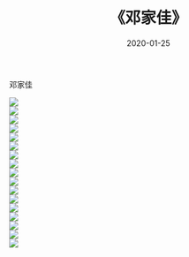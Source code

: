 ﻿---
layout: post
title:  《邓家佳》
date:   2020-01-25
img: http://img.660000.xyz/Sharelink/壁纸/明星魅力/华人明星/邓家佳/000.jpg
categories: [美女, 清纯, 唯美]
---

邓家佳

 ![](http://img.660000.xyz/Sharelink/壁纸/明星魅力/华人明星/邓家佳/001.jpg) <br>![](http://img.660000.xyz/Sharelink/壁纸/明星魅力/华人明星/邓家佳/002.jpg) <br>![](http://img.660000.xyz/Sharelink/壁纸/明星魅力/华人明星/邓家佳/003.jpg) <br>![](http://img.660000.xyz/Sharelink/壁纸/明星魅力/华人明星/邓家佳/004.jpg) <br>![](http://img.660000.xyz/Sharelink/壁纸/明星魅力/华人明星/邓家佳/005.jpg) <br>![](http://img.660000.xyz/Sharelink/壁纸/明星魅力/华人明星/邓家佳/006.jpg) <br>![](http://img.660000.xyz/Sharelink/壁纸/明星魅力/华人明星/邓家佳/007.jpg) <br>![](http://img.660000.xyz/Sharelink/壁纸/明星魅力/华人明星/邓家佳/008.jpg) <br>![](http://img.660000.xyz/Sharelink/壁纸/明星魅力/华人明星/邓家佳/009.jpg) <br>![](http://img.660000.xyz/Sharelink/壁纸/明星魅力/华人明星/邓家佳/010.jpg) <br>![](http://img.660000.xyz/Sharelink/壁纸/明星魅力/华人明星/邓家佳/011.jpg) <br>![](http://img.660000.xyz/Sharelink/壁纸/明星魅力/华人明星/邓家佳/012.jpg) <br>![](http://img.660000.xyz/Sharelink/壁纸/明星魅力/华人明星/邓家佳/013.jpg) <br>![](http://img.660000.xyz/Sharelink/壁纸/明星魅力/华人明星/邓家佳/014.jpg) <br>![](http://img.660000.xyz/Sharelink/壁纸/明星魅力/华人明星/邓家佳/015.jpg) <br>![](http://img.660000.xyz/Sharelink/壁纸/明星魅力/华人明星/邓家佳/016.jpg) <br>![](http://img.660000.xyz/Sharelink/壁纸/明星魅力/华人明星/邓家佳/017.jpg) <br>